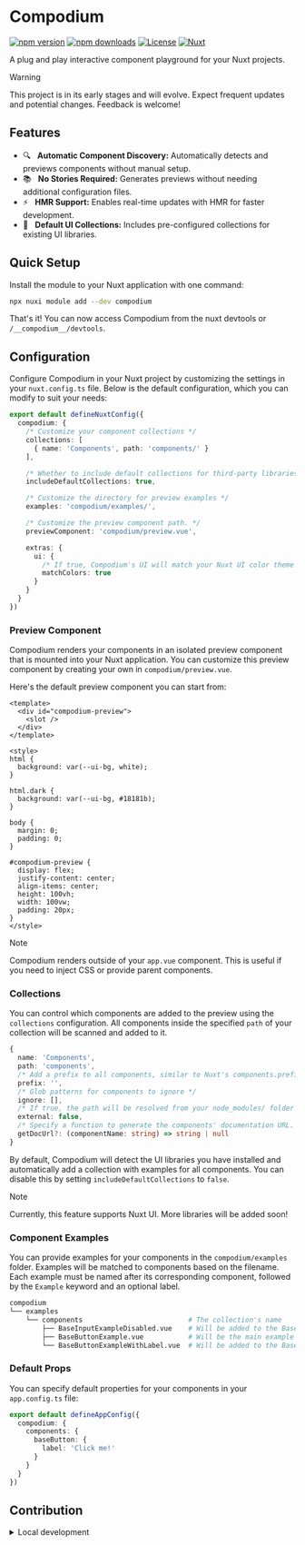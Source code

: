 # Compodium

[![npm version][npm-version-src]][npm-version-href]
[![npm downloads][npm-downloads-src]][npm-downloads-href]
[![License][license-src]][license-href]
[![Nuxt][nuxt-src]][nuxt-href]

A plug and play interactive component playground for your Nuxt projects.

> [!WARNING]
> This project is in its early stages and will evolve. Expect frequent updates and potential changes. Feedback is welcome!

## Features

- 🔍 &nbsp; **Automatic Component Discovery:** Automatically detects and previews components without manual setup.
- 📚 &nbsp; **No Stories Required:** Generates previews without needing additional configuration files.
- ⚡ &nbsp; **HMR Support:** Enables real-time updates with HMR for faster development.
- 🎨 &nbsp; **Default UI Collections:** Includes pre-configured collections for existing UI libraries.

## Quick Setup

Install the module to your Nuxt application with one command:

```bash
npx nuxi module add --dev compodium
```

That's it! You can now access Compodium from the nuxt devtools or `/__compodium__/devtools`.

## Configuration

Configure Compodium in your Nuxt project by customizing the settings in your `nuxt.config.ts` file. Below is the default configuration, which you can modify to suit your needs:

```ts
export default defineNuxtConfig({
  compodium: {
    /* Customize your component collections */
    collections: [
      { name: 'Components', path: 'components/' }
    ],

    /* Whether to include default collections for third-party libraries. */
    includeDefaultCollections: true,

    /* Customize the directory for preview examples */
    examples: 'compodium/examples/',

    /* Customize the preview component path. */
    previewComponent: 'compodium/preview.vue',

    extras: {
      ui: {
        /* If true, Compodium's UI will match your Nuxt UI color theme */
        matchColors: true
      }
    }
  }
})
```

### Preview Component

Compodium renders your components in an isolated preview component that is mounted into your Nuxt application. You can customize this preview component by creating your own in `compodium/preview.vue`.

Here's the default preview component you can start from:

```vue
<template>
  <div id="compodium-preview">
    <slot />
  </div>
</template>

<style>
html {
  background: var(--ui-bg, white);
}

html.dark {
  background: var(--ui-bg, #18181b);
}

body {
  margin: 0;
  padding: 0;
}

#compodium-preview {
  display: flex;
  justify-content: center;
  align-items: center;
  height: 100vh;
  width: 100vw;
  padding: 20px;
}
</style>
```

> [!NOTE]
> Compodium renders outside of your `app.vue` component. This is useful if you need to inject CSS or provide parent components.

### Collections

You can control which components are added to the preview using the `collections` configuration. All components inside the specified `path` of your collection will be scanned and added to it.

```ts
{
  name: 'Components',
  path: 'components',
  /* Add a prefix to all components, similar to Nuxt's components.prefix option */
  prefix: '',
  /* Glob patterns for components to ignore */
  ignore: [],
  /* If true, the path will be resolved from your node_modules/ folder */
  external: false,
  /* Specify a function to generate the components' documentation URL. This will display a button to go to the component's documentation in the preview if specified */
  getDocUrl?: (componentName: string) => string | null
}
```

By default, Compodium will detect the UI libraries you have installed and automatically add a collection with examples for all components. You can disable this by setting `includeDefaultCollections` to `false`.

> [!NOTE]
> Currently, this feature supports Nuxt UI. More libraries will be added soon!

### Component Examples

You can provide examples for your components in the `compodium/examples` folder. Examples will be matched to components based on the filename. Each example must be named after its corresponding component, followed by the `Example` keyword and an optional label.

```bash
compodium
└── examples
    └── components                          # The collection's name
        ├── BaseInputExampleDisabled.vue    # Will be added to the BaseInput component.
        ├── BaseButtonExample.vue           # Will be the main example for the BaseButton component.
        └── BaseButtonExampleWithLabel.vue  # Will be added to the BaseButton component.
```

### Default Props

You can specify default properties for your components in your `app.config.ts` file:

```ts
export default defineAppConfig({
  compodium: {
    components: {
      baseButton: {
        label: 'Click me!'
      }
    }
  }
})
```

## Contribution

<details>
  <summary>Local development</summary>
  
  ```bash
  # Install dependencies
  pnpm install
  
  # Generate type stubs
  pnpm dev:prepare
  
  # Develop with the playground
  pnpm dev
  
  # Run ESLint
  pnpm lint
  
  # Run typechecks 
  pnpm typechecks 

  # Run Vitest
  pnpm test
  pnpm test:watch
  ```

</details>


<!-- Badges -->
[npm-version-src]: https://img.shields.io/npm/v/compodium/latest.svg?style=flat&colorA=020420&colorB=00DC82
[npm-version-href]: https://npmjs.com/package/compodium

[npm-downloads-src]: https://img.shields.io/npm/dm/compodium.svg?style=flat&colorA=020420&colorB=00DC82
[npm-downloads-href]: https://npm.chart.dev/compodium

[license-src]: https://img.shields.io/npm/l/compodium.svg?style=flat&colorA=020420&colorB=00DC82
[license-href]: https://npmjs.com/package/compodium

[nuxt-src]: https://img.shields.io/badge/Nuxt-020420?logo=nuxt.js
[nuxt-href]: https://nuxt.com
